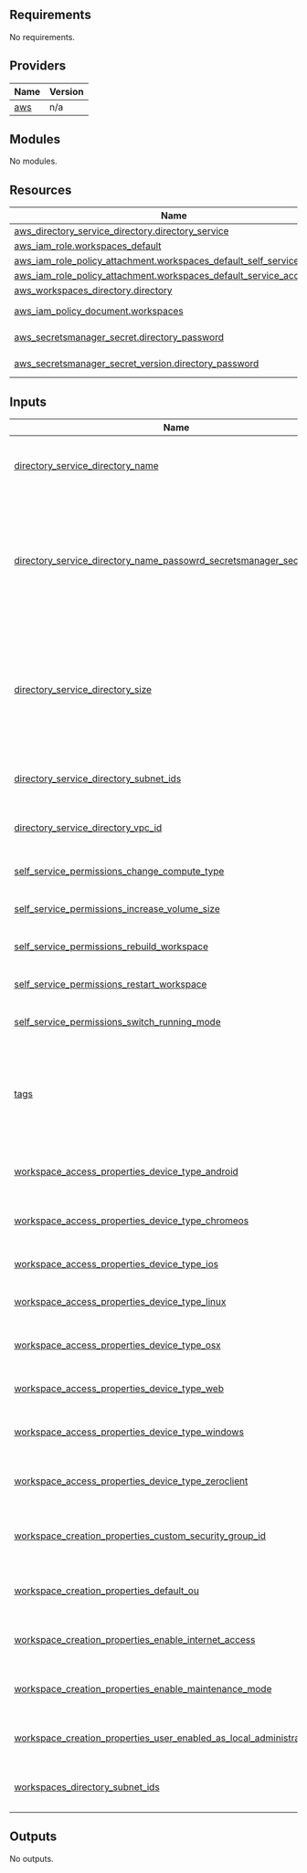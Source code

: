 ## Requirements

No requirements.

## Providers

| Name | Version |
|------|---------|
| <a name="provider_aws"></a> [aws](#provider\_aws) | n/a |

## Modules

No modules.

## Resources

| Name | Type |
|------|------|
| [aws_directory_service_directory.directory_service](https://registry.terraform.io/providers/hashicorp/aws/latest/docs/resources/directory_service_directory) | resource |
| [aws_iam_role.workspaces_default](https://registry.terraform.io/providers/hashicorp/aws/latest/docs/resources/iam_role) | resource |
| [aws_iam_role_policy_attachment.workspaces_default_self_service_access](https://registry.terraform.io/providers/hashicorp/aws/latest/docs/resources/iam_role_policy_attachment) | resource |
| [aws_iam_role_policy_attachment.workspaces_default_service_access](https://registry.terraform.io/providers/hashicorp/aws/latest/docs/resources/iam_role_policy_attachment) | resource |
| [aws_workspaces_directory.directory](https://registry.terraform.io/providers/hashicorp/aws/latest/docs/resources/workspaces_directory) | resource |
| [aws_iam_policy_document.workspaces](https://registry.terraform.io/providers/hashicorp/aws/latest/docs/data-sources/iam_policy_document) | data source |
| [aws_secretsmanager_secret.directory_password](https://registry.terraform.io/providers/hashicorp/aws/latest/docs/data-sources/secretsmanager_secret) | data source |
| [aws_secretsmanager_secret_version.directory_password](https://registry.terraform.io/providers/hashicorp/aws/latest/docs/data-sources/secretsmanager_secret_version) | data source |

## Inputs

| Name | Description | Type | Default | Required |
|------|-------------|------|---------|:--------:|
| <a name="input_directory_service_directory_name"></a> [directory\_service\_directory\_name](#input\_directory\_service\_directory\_name) | Name of Directory Service in Directory Name | `string` | n/a | yes |
| <a name="input_directory_service_directory_name_passowrd_secretsmanager_secret_name"></a> [directory\_service\_directory\_name\_passowrd\_secretsmanager\_secret\_name](#input\_directory\_service\_directory\_name\_passowrd\_secretsmanager\_secret\_name) | The name of the AWS Secrets Manager secret that stores the password for the AWS Managed Microsoft AD directory. | `string` | `""` | no |
| <a name="input_directory_service_directory_size"></a> [directory\_service\_directory\_size](#input\_directory\_service\_directory\_size) | (For SimpleAD and ADConnector types) The size of the directory (Small or Large are accepted values). Small by default. | `string` | `"Small"` | no |
| <a name="input_directory_service_directory_subnet_ids"></a> [directory\_service\_directory\_subnet\_ids](#input\_directory\_service\_directory\_subnet\_ids) | List of subnet IDs to Directory Service | `list(string)` | `[]` | no |
| <a name="input_directory_service_directory_vpc_id"></a> [directory\_service\_directory\_vpc\_id](#input\_directory\_service\_directory\_vpc\_id) | VPC ID for the AWS Directory Service | `string` | `""` | no |
| <a name="input_self_service_permissions_change_compute_type"></a> [self\_service\_permissions\_change\_compute\_type](#input\_self\_service\_permissions\_change\_compute\_type) | Allow users to change compute type | `bool` | `true` | no |
| <a name="input_self_service_permissions_increase_volume_size"></a> [self\_service\_permissions\_increase\_volume\_size](#input\_self\_service\_permissions\_increase\_volume\_size) | Allow users to increase volume size | `bool` | `true` | no |
| <a name="input_self_service_permissions_rebuild_workspace"></a> [self\_service\_permissions\_rebuild\_workspace](#input\_self\_service\_permissions\_rebuild\_workspace) | Allow users to rebuild their workspace | `bool` | `true` | no |
| <a name="input_self_service_permissions_restart_workspace"></a> [self\_service\_permissions\_restart\_workspace](#input\_self\_service\_permissions\_restart\_workspace) | Allow users to restart their workspace | `bool` | `true` | no |
| <a name="input_self_service_permissions_switch_running_mode"></a> [self\_service\_permissions\_switch\_running\_mode](#input\_self\_service\_permissions\_switch\_running\_mode) | Allow users to switch running mode | `bool` | `true` | no |
| <a name="input_tags"></a> [tags](#input\_tags) | A map of key-value pairs to assign as tags to the AWS resources created by this Terraform configuration. | `map(any)` | `{}` | no |
| <a name="input_workspace_access_properties_device_type_android"></a> [workspace\_access\_properties\_device\_type\_android](#input\_workspace\_access\_properties\_device\_type\_android) | Access property for Android devices | `string` | `"ALLOW"` | no |
| <a name="input_workspace_access_properties_device_type_chromeos"></a> [workspace\_access\_properties\_device\_type\_chromeos](#input\_workspace\_access\_properties\_device\_type\_chromeos) | Access property for Chrome OS devices | `string` | `"ALLOW"` | no |
| <a name="input_workspace_access_properties_device_type_ios"></a> [workspace\_access\_properties\_device\_type\_ios](#input\_workspace\_access\_properties\_device\_type\_ios) | Access property for iOS devices | `string` | `"ALLOW"` | no |
| <a name="input_workspace_access_properties_device_type_linux"></a> [workspace\_access\_properties\_device\_type\_linux](#input\_workspace\_access\_properties\_device\_type\_linux) | Access property for Linux devices | `string` | `"DENY"` | no |
| <a name="input_workspace_access_properties_device_type_osx"></a> [workspace\_access\_properties\_device\_type\_osx](#input\_workspace\_access\_properties\_device\_type\_osx) | Access property for macOS devices | `string` | `"ALLOW"` | no |
| <a name="input_workspace_access_properties_device_type_web"></a> [workspace\_access\_properties\_device\_type\_web](#input\_workspace\_access\_properties\_device\_type\_web) | Access property for web devices | `string` | `"DENY"` | no |
| <a name="input_workspace_access_properties_device_type_windows"></a> [workspace\_access\_properties\_device\_type\_windows](#input\_workspace\_access\_properties\_device\_type\_windows) | Access property for Windows devices | `string` | `"DENY"` | no |
| <a name="input_workspace_access_properties_device_type_zeroclient"></a> [workspace\_access\_properties\_device\_type\_zeroclient](#input\_workspace\_access\_properties\_device\_type\_zeroclient) | Access property for Zero Client devices | `string` | `"DENY"` | no |
| <a name="input_workspace_creation_properties_custom_security_group_id"></a> [workspace\_creation\_properties\_custom\_security\_group\_id](#input\_workspace\_creation\_properties\_custom\_security\_group\_id) | Custom security group ID for the WorkSpaces | `string` | `""` | no |
| <a name="input_workspace_creation_properties_default_ou"></a> [workspace\_creation\_properties\_default\_ou](#input\_workspace\_creation\_properties\_default\_ou) | Default organizational unit (OU) for WorkSpaces | `string` | `"OU=AWS,DC=Workgroup,DC=Example,DC=com"` | no |
| <a name="input_workspace_creation_properties_enable_internet_access"></a> [workspace\_creation\_properties\_enable\_internet\_access](#input\_workspace\_creation\_properties\_enable\_internet\_access) | Enable internet access for WorkSpaces | `bool` | `true` | no |
| <a name="input_workspace_creation_properties_enable_maintenance_mode"></a> [workspace\_creation\_properties\_enable\_maintenance\_mode](#input\_workspace\_creation\_properties\_enable\_maintenance\_mode) | Enable maintenance mode for WorkSpaces | `bool` | `true` | no |
| <a name="input_workspace_creation_properties_user_enabled_as_local_administrator"></a> [workspace\_creation\_properties\_user\_enabled\_as\_local\_administrator](#input\_workspace\_creation\_properties\_user\_enabled\_as\_local\_administrator) | Enable WorkSpaces users as local administrators | `bool` | `true` | no |
| <a name="input_workspaces_directory_subnet_ids"></a> [workspaces\_directory\_subnet\_ids](#input\_workspaces\_directory\_subnet\_ids) | List of subnet IDs to workspaces directory | `list(string)` | `[]` | no |

## Outputs

No outputs.
